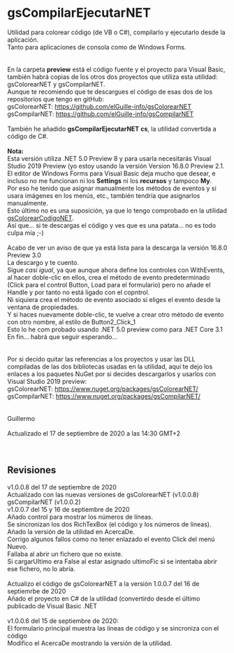 # gsCompilarEjecutarNET
Utilidad para colorear código (de VB o C#), compilarlo y ejecutarlo desde la aplicación.<br>
Tanto para aplicaciones de consola como de Windows Forms.<br>
<br>
<br>
En la carpeta <b>preview</b> está el código fuente y el proyecto para Visual Basic, también habrá copias de los otros dos proyectos que utiliza esta utilidad:<br>
gsColorearNET y gsCompilarNET.<br>
Aunque te recomiendo que te descargues el código de esas dos de los repositorios que tengo en gitHub:<br>
gsColorearNET: https://github.com/elGuille-info/gsColorearNET<br>
gsCompilarNET: https://github.com/elGuille-info/gsCompilarNET<br>
<br>
También he añadido <b>gsCompilarEjecutarNET cs</b>, la utilidad convertida a código de C#.<br>
<br>
<b>Nota:</b><br>
Esta versión utiliza .NET 5.0 Preview 8 y para usarla necesitarás Visual Studio 2019 Preview (yo estoy usando la versión Version 16.8.0 Preview 2.1.<br>
El editor de Windows Forms para Visual Basic deja mucho que desear, e incluso no me funcionan ni los <b>Settings</b> ni los <b>recursos</b> y tampoco <b>My</b>.<br>
Por eso he tenido que asignar manualmente los métodos de eventos y si usara imágenes en los menús, etc., también tendría que asignarlos manualmente.<br>
Esto último no es una suposición, ya que lo tengo comprobado en la utilidad <a href="https://github.com/elGuille-info/gsColorearCodigoNET">gsColorearCodigoNET</a>.<br>
Así que... si te descargas el código y ves que es una patata... no es todo culpa mía ;-)<br>
<br>
Acabo de ver un aviso de que ya está lista para la descarga la versión 16.8.0 Preview 3.0<br>
La descargo y te cuento.<br>
Sigue <i>casi igual</i>, ya que aunque ahora define los controles con WithEvents, al hacer doble-clic en ellos, crea el método de evento predeterminado (Click para el control Button, Load para el formulario) pero no añade el Handle y por tanto no está ligado con el copntrol.<br>
Ni siquiera crea el método de evento asociado si eliges el evento desde la ventana de propiedades.<br>
Y si haces nuevamente doble-clic, te vuelve a crear otro método de evento con otro nombre, al estilo de Button2_Click_1<br>
Esto lo he com probado usando .NET 5.0 preview como para .NET Core 3.1<br>
En fin... habrá que seguir esperando...<br>
<br>
<br>
Por si decido quitar las referencias a los proyectos y usar las DLL compiladas de las dos bibliotecas usadas en la utilidad, aquí te dejo los enlaces a los paquetes NuGet por si decides descargarlos y usarlos con Visual Studio 2019 preview:<br>
gsColorearNET: https://www.nuget.org/packages/gsColorearNET/<br>
gsCompilarNET: https://www.nuget.org/packages/gsCompilarNET/<br>
<br>
<br>
Guillermo<br>
<br>
Actualizado el 17 de septiembre de 2020 a las 14:30 GMT+2<br>
<br>
<br>
<h2>Revisiones</h2>
v1.0.0.8 del 17 de septiembre de 2020<br>
Actualizado con las nuevas versiones de gsColorearNET (v1.0.0.8) gsCompilarNET (v1.0.0.2)<br>
v1.0.0.7 del 15 y 16 de septiembre de 2020<br>
Añado control para mostrar los números de líneas.<br>
Se sincronizan los dos RichTexBox (el código y los números de líneas).<br>
Añado la versión de la utilidad en AcercaDe.<br>
Corrigo algunos fallos como no tener enlazado el evento Click del menú Nuevo.<br>
Fallaba al abrir un fichero que no existe.<br>
Si cargarUltimo era False al estar asignado ultimoFic si se intentaba abrir ese fichero, no lo abría.<br>
<br>
Actualizo el código de gsColorearNET a la versión 1.0.0.7 del 16 de septiemrbe de 2020<br>
Añado el proyecto en C# de la utilidad (convertirdo desde el último publicado de Visual Basic .NET<br>
<br>
v1.0.0.6 del 15 de septiembre de 2020:<br>
El formulario principal muestra las líneas de código y se sincroniza con el código<br>
Modifico el AcercaDe mostrando la versión de la utilidad.<br>
